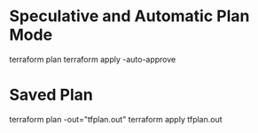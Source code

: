 # Speculative and Automatic Plan Mode
terraform plan
terraform apply -auto-approve

# Saved Plan
terraform plan -out="tfplan.out"
terraform apply tfplan.out